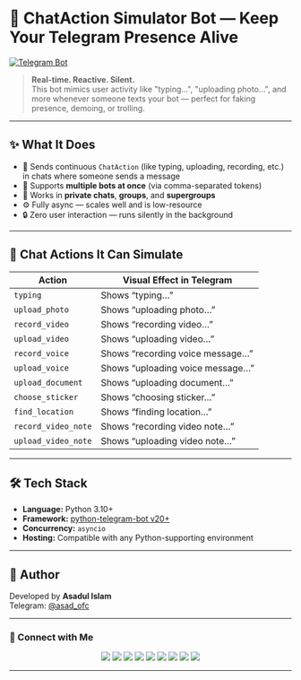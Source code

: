 # 🤖 ChatAction Simulator Bot — Keep Your Telegram Presence Alive  
[![Telegram Bot](https://img.shields.io/badge/Launch%20Bot-@WorkGlows-2CA5E0?logo=telegram&style=for-the-badge)](https://t.me/WorkGlows)
> **Real-time. Reactive. Silent.**  
> This bot mimics user activity like "typing...", "uploading photo...", and more whenever someone texts your bot — perfect for faking presence, demoing, or trolling.

---

## ✨ What It Does

- 🔄 Sends continuous `ChatAction` (like typing, uploading, recording, etc.) in chats where someone sends a message  
- 🤹 Supports **multiple bots at once** (via comma-separated tokens)  
- 🧠 Works in **private chats**, **groups**, and **supergroups**  
- ⚙️ Fully async — scales well and is low-resource  
- 🔒 Zero user interaction — runs silently in the background  

---

## 💬 Chat Actions It Can Simulate

| Action               | Visual Effect in Telegram         |
|----------------------|-----------------------------------|
| `typing`             | Shows “typing…”                   |
| `upload_photo`       | Shows “uploading photo…”          |
| `record_video`       | Shows “recording video…”          |
| `upload_video`       | Shows “uploading video…”          |
| `record_voice`       | Shows “recording voice message…”  |
| `upload_voice`       | Shows “uploading voice message…”  |
| `upload_document`    | Shows “uploading document…”       |
| `choose_sticker`     | Shows “choosing sticker…”         |
| `find_location`      | Shows “finding location…”         |
| `record_video_note`  | Shows “recording video note…”     |
| `upload_video_note`  | Shows “uploading video note…”     |

---

## 🛠️ Tech Stack

- **Language:** Python 3.10+  
- **Framework:** [python-telegram-bot v20+](https://github.com/python-telegram-bot/python-telegram-bot)  
- **Concurrency:** `asyncio`  
- **Hosting:** Compatible with any Python-supporting environment  

---

## 👤 Author

Developed by **Asadul Islam**  
Telegram: [@asad_ofc](https://t.me/asad_ofc)

---

### 💌 Connect with Me

<p align="center">
  <a href="https://t.me/asad_ofc"><img src="https://img.shields.io/badge/Telegram-2CA5E0?style=for-the-badge&logo=telegram&logoColor=white" /></a>
  <a href="mailto:mr.asadul.islam00@gmail.com"><img src="https://img.shields.io/badge/Gmail-D14836?style=for-the-badge&logo=gmail&logoColor=white" /></a>
  <a href="https://youtube.com/@asad_ofc"><img src="https://img.shields.io/badge/YouTube-FF0000?style=for-the-badge&logo=youtube&logoColor=white" /></a>
  <a href="https://instagram.com/aasad_ofc"><img src="https://img.shields.io/badge/Instagram-E4405F?style=for-the-badge&logo=instagram&logoColor=white" /></a>
  <a href="https://tiktok.com/@asad_ofc"><img src="https://img.shields.io/badge/TikTok-000000?style=for-the-badge&logo=tiktok&logoColor=white" /></a>
  <a href="https://x.com/asad_ofc"><img src="https://img.shields.io/badge/X-000000?style=for-the-badge&logo=twitter&logoColor=white" /></a>
  <a href="https://facebook.com/aasad.ofc"><img src="https://img.shields.io/badge/Facebook-1877F2?style=for-the-badge&logo=facebook&logoColor=white" /></a>
  <a href="https://www.threads.net/@aasad_ofc"><img src="https://img.shields.io/badge/Threads-000000?style=for-the-badge&logo=threads&logoColor=white" /></a>
  <a href="https://discord.com/users/1067999831416635473"><img src="https://img.shields.io/badge/Discord-asad__ofc-5865F2?style=for-the-badge&logo=discord&logoColor=white" /></a>
</p>

---